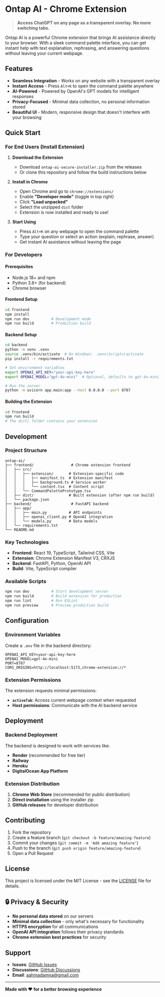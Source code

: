 # Ontap AI - Chrome Extension

> **Access ChatGPT on any page as a transparent overlay. No more switching tabs.**

Ontap AI is a powerful Chrome extension that brings AI assistance directly to your browser. With a sleek command palette interface, you can get instant help with text explanation, rephrasing, and answering questions without leaving your current webpage.

## Features

- **Seamless Integration** - Works on any website with a transparent overlay
- **Instant Access** - Press `Alt+K` to open the command palette anywhere
- **AI-Powered** - Powered by OpenAI's GPT models for intelligent responses
- **Privacy-Focused** - Minimal data collection, no personal information stored
- **Beautiful UI** - Modern, responsive design that doesn't interfere with your browsing

## Quick Start

### For End Users (Install Extension)

1. **Download the Extension**
   - Download `ontap-ai-secure-installer.zip` from the releases
   - Or clone this repository and follow the build instructions below

2. **Install in Chrome**
   - Open Chrome and go to `chrome://extensions/`
   - Enable **"Developer mode"** (toggle in top right)
   - Click **"Load unpacked"**
   - Select the unzipped `dist` folder
   - Extension is now installed and ready to use!

3. **Start Using**
   - Press `Alt+K` on any webpage to open the command palette
   - Type your question or select an action (explain, rephrase, answer)
   - Get instant AI assistance without leaving the page

### For Developers

#### Prerequisites
- Node.js 18+ and npm
- Python 3.8+ (for backend)
- Chrome browser

#### Frontend Setup
```bash
cd frontend
npm install
npm run dev          # Development mode
npm run build        # Production build
```

#### Backend Setup
```bash
cd backend
python -m venv .venv
source .venv/bin/activate  # On Windows: .venv\Scripts\activate
pip install -r requirements.txt

# Set environment variables
export OPENAI_API_KEY="your-api-key-here"
export OPENAI_MODEL="gpt-4o-mini"  # Optional, defaults to gpt-4o-mini

# Run the server
python -m uvicorn app.main:app --host 0.0.0.0 --port 8787
```

#### Building the Extension
```bash
cd frontend
npm run build
# The dist/ folder contains your extension
```

## Development

### Project Structure
```
ontap-ai/
├── frontend/                 # Chrome extension frontend
│   ├── src/
│   │   ├── extension/       # Extension-specific code
│   │   │   ├── manifest.ts  # Extension manifest
│   │   │   ├── background.ts # Service worker
│   │   │   └── content.tsx  # Content script
│   │   └── CommandPalettePrototype.tsx
│   ├── dist/                # Built extension (after npm run build)
│   └── package.json
├── backend/                  # FastAPI backend
│   ├── app/
│   │   ├── main.py          # API endpoints
│   │   ├── openai_client.py # OpenAI integration
│   │   └── models.py        # Data models
│   └── requirements.txt
└── README.md
```

### Key Technologies
- **Frontend**: React 19, TypeScript, Tailwind CSS, Vite
- **Extension**: Chrome Extension Manifest V3, CRXJS
- **Backend**: FastAPI, Python, OpenAI API
- **Build**: Vite, TypeScript compiler

### Available Scripts
```bash
npm run dev          # Start development server
npm run build        # Build extension for production
npm run lint         # Run ESLint
npm run preview      # Preview production build
```

## Configuration

### Environment Variables
Create a `.env` file in the backend directory:
```env
OPENAI_API_KEY=your-api-key-here
OPENAI_MODEL=gpt-4o-mini
PORT=8787
CORS_ORIGINS=http://localhost:5173,chrome-extension://*
```

### Extension Permissions
The extension requests minimal permissions:
- **`activeTab`**: Access current webpage context when requested
- **Host permissions**: Communicate with the AI backend service

## Deployment

### Backend Deployment
The backend is designed to work with services like:
- **Render** (recommended for free tier)
- **Railway**
- **Heroku**
- **DigitalOcean App Platform**

### Extension Distribution
1. **Chrome Web Store** (recommended for public distribution)
2. **Direct installation** using the installer zip
3. **GitHub releases** for developer distribution

## Contributing

1. Fork the repository
2. Create a feature branch (`git checkout -b feature/amazing-feature`)
3. Commit your changes (`git commit -m 'Add amazing feature'`)
4. Push to the branch (`git push origin feature/amazing-feature`)
5. Open a Pull Request

## License

This project is licensed under the MIT License - see the [LICENSE](LICENSE) file for details.

## 🔒 Privacy & Security

- **No personal data stored** on our servers
- **Minimal data collection** - only what's necessary for functionality
- **HTTPS encryption** for all communications
- **OpenAI API integration** follows their privacy standards
- **Chrome extension best practices** for security

## Support

- **Issues**: [GitHub Issues](https://github.com/yourusername/ontap-ai/issues)
- **Discussions**: [GitHub Discussions](https://github.com/yourusername/ontap-ai/discussions)
- **Email**: aahmadamna@gmail.com

---

**Made with ❤️ for a better browsing experience**
